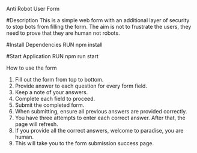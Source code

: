 Anti Robot User Form

#Description
This is a simple web form with an additional layer of security to stop bots from filling the form. The aim is not to frustrate the users, they need to prove that they are human not robots.

#Install Dependencies
RUN npm install

#Start Application
RUN npm run start

How to use the form
1. Fill out the form from top to bottom.
2. Provide answer to each question for every form field.
3. Keep a note of your answers.
4. Complete each field to proceed.
5. Submit the completed form.
6. When submitting, ensure all previous answers are provided correctly.
7. You have three attempts to enter each correct answer. After that, the page will refresh.
8. If you provide all the correct answers, welcome to paradise, you are human.
9. This will take you to the form submission success page.

